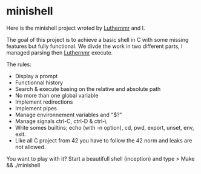 # minishell

Here is the minishell project wroted by [Luthernmr](https://github.com/Luthernmr) and I.

The goal of this project is to achieve a basic shell in C with some missing features but fully functional.
We divde the work in two different parts, I managed parsing then [Luthernmr](https://github.com/Luthernmr) execute.

The rules:

* Display a prompt
* Functionnal history
* Search & execute basing on the relative and absolute path
* No more than one global variable
* Implement redirections
* Implement pipes
* Manage environnement variables and "$?"
* Manage signals ctrl-C, ctrl-D & ctrl-\
* Write somes builtins; echo (with -n option), cd, pwd, export, unset, env, exit.
* Like all C project from 42 you have to follow the 42 norm and leaks are not allowed.

You want to play with it? Start a beautifull shell (inception) and type > Make && ./minishell
